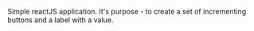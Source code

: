 Simple reactJS application. It's purpose - to create a set of incrementing buttons and a label with a value.
